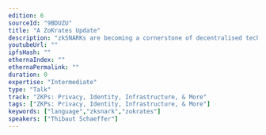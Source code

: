 ```yaml
---
edition: 6
sourceId: "9BDUZU"
title: "A ZoKrates Update"
description: "zkSNARKs are becoming a cornerstone of decentralised technologies. Yet they are often considered impenetrable to newcomers. We will present an update on the ZoKrates toolbox, a set of tools aimed at making developing zkSNARK applications easier using a high-level language instead of handcrafted circuits."
youtubeUrl: ""
ipfsHash: ""
ethernaIndex: ""
ethernaPermalink: ""
duration: 0
expertise: "Intermediate"
type: "Talk"
track: "ZKPs: Privacy, Identity, Infrastructure, & More"
tags: ["ZKPs: Privacy, Identity, Infrastructure, & More"]
keywords: ["language","zksnark","zokrates"]
speakers: ["Thibaut Schaeffer"]
---
```

